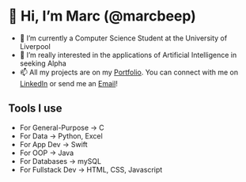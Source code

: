 # 👋 Hi, I’m Marc (@marcbeep)
* 🌱 I’m currently a Computer Science Student at the University of Liverpool
* 👀 I’m really interested in the applications of Artificial Intelligence in seeking Alpha
* 📫 All my projects are on my [Portfolio](https://marcbeep.com). You can connect with me on [LinkedIn](https://linkedin.com/in/marcbeep) or send me an [Email](mailto:marcbeep@gmail.com)!

## Tools I use
* For General-Purpose -> C
* For Data -> Python, Excel
* For App Dev -> Swift
* For OOP -> Java
* For Databases -> mySQL
* For Fullstack Dev -> HTML, CSS, Javascript

<!---
marcbeep/marcbeep is a ✨ special ✨ repository because its `README.md` (this file) appears on your GitHub profile.
You can click the Preview link to take a look at your changes.
--->
